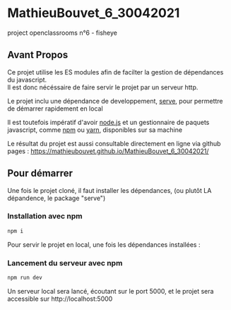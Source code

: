 # MathieuBouvet_6_30042021
project openclassrooms n°6 - fisheye

## Avant Propos

Ce projet utilise les ES modules afin de facilter la gestion de dépendances du javascript.  
Il est donc nécéssaire de faire servir le projet par un serveur http.

Le projet inclu une dépendance de developpement, [serve](https://www.npmjs.com/package/serve), pour permettre de démarrer rapidement en local

Il est toutefois impératif d'avoir [node.js](https://nodejs.org/en/) et un gestionnaire de paquets javascript, 
comme [npm](https://www.npmjs.com) ou [yarn](https://yarnpkg.com), disponibles sur sa machine

Le résultat du projet est aussi consultable directement en ligne via github pages : https://mathieubouvet.github.io/MathieuBouvet_6_30042021/

## Pour démarrer

Une fois le projet cloné, il faut installer les dépendances, (ou plutôt LA dépandence, le package "serve")

### Installation avec npm
```sh
npm i
```

Pour servir le projet en local, une fois les dépendances installées :

### Lancement du serveur avec npm
```sh
npm run dev
```
Un serveur local sera lancé, écoutant sur le port 5000, et le projet sera accessible sur http://localhost:5000
